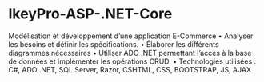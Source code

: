 # IkeyPro-ASP-.NET-Core
Modélisation et développement d’une application E-Commerce
•	Analyser les besoins et définir les spécifications. 
•	Élaborer les différents diagrammes nécessaires
•	Utiliser ADO .NET permettant l’accès à la base de données et implémenter les opérations CRUD.
•	Technologies utilisées : C#, ADO .NET, SQL Server, Razor, CSHTML, CSS, BOOTSTRAP, JS, AJAX
